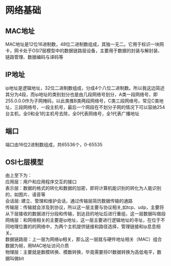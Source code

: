 # 网络基础
## MAC地址
MAC地址是12位16进制数，48位二进制数组成，其独一无二。它用于标识一块网卡，网卡处于OSI7层模型中的数据链路层设备，主要用于数据的封装与解封装、链路管理、数据编码与译码等

## IP地址
ip地址是逻辑地址，32位二进制数组成，分成4个八位二进制数。所以我这边简述其分为4段，而ip地址的类别划分也是由几段网络号划分，A类一段网络号，即255.0.0.0作为子网掩码，以此类推B类两段网络号，C类三段网络号。常见C类地址，三段网络号，一段主机号，最后一个网段在不划分子网的情况下可以容纳254台主机，全0和全1的主机号去除，全0代表网络号，全1代表广播地址

## 端口
端口由16位2进制数组成，共65536个，0-65535

## OSI七层模型
由上至下为：</br>
应用层：用户和应用程序交互的接口 </br>
表示层：数据的格式的转化和数据的加密，即将计算机能识别的转化为人能识别的，如图片、语音等</br>
会话层: 建立、管理和维护会话，通过传输层简历数据传输的通路</br>
传输层：传输就会涉及到协议，所以这一层主要与协议相关,如tcp、udp，主要将从下层接收的数据进行分段和传输，到达目的地址后进行重组，这一层数据叫做段</br>
网络层：和网络相关的主要是ip地址，这一层主要进行逻辑地址的寻址，在位于不同地理位置的的网络中，为两个主机提供链接和路径选择，管理链接和ip息息相关。</br>
数据链路层：上一层为网络ip相关，那么这一层就与硬件地址相关（MAC）组合数据为帧，用MAC地址访问介质</br>
物理层：主要就是数模转换、模数转换，毕竟需要将01数据转换为高低电平，数据叫做bit</br>
